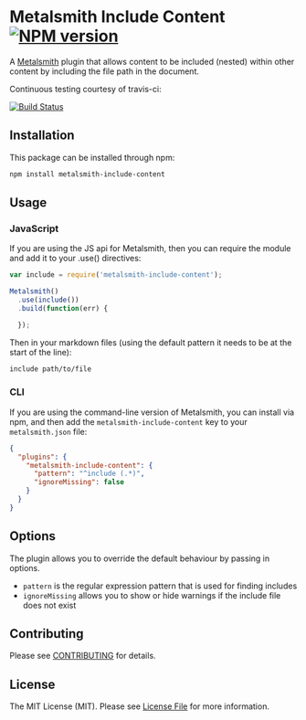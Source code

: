 # Metalsmith Include Content [![NPM version](https://img.shields.io/npm/v/metalsmith-include-content.svg)](https://www.npmjs.org/package/metalsmith-include-content)

A [Metalsmith](http://metalsmith.io) plugin that allows content to be included (nested) within other content by including the file path in the document.

Continuous testing courtesy of travis-ci:

[![Build Status](https://travis-ci.org/mintbridge/metalsmith-include-content.png)](https://travis-ci.org/mintbridge/metalsmith-include-content)

## Installation

This package can be installed through npm:

```bash
npm install metalsmith-include-content
```

## Usage

### JavaScript
If you are using the JS api for Metalsmith, then you can require the module and add it to your .use() directives:

```js
var include = require('metalsmith-include-content');

Metalsmith()
  .use(include())
  .build(function(err) {

  });
```

Then in your markdown files (using the default pattern it needs to be at the start of the line):

```md
include path/to/file
```

### CLI
If you are using the command-line version of Metalsmith, you can install via npm, and then add the `metalsmith-include-content` key to your `metalsmith.json` file:

```json
{
  "plugins": {
    "metalsmith-include-content": {
      "pattern": "^include (.*)",
      "ignoreMissing": false
    }
  }
}
```

## Options
The plugin allows you to override the default behaviour by passing in options.

- `pattern` is the regular expression pattern that is used for finding includes
- `ignoreMissing` allows you to show or hide warnings if the include file does not exist

## Contributing

Please see [CONTRIBUTING](CONTRIBUTING.md) for details.

## License

The MIT License (MIT). Please see [License File](LICENSE.md) for more information.
